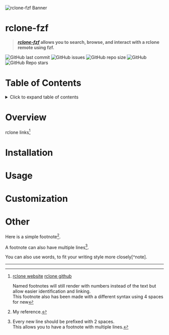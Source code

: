 ![rclone-fzf Banner](media/fzf-rclone-Banner.png)

# **rclone-fzf**
> **[*rclone-fzf*](https://github.com/ConnerWill/rclone-fzf) allows you to search, browse, and interact with a rclone remote using fzf.**

![GitHub last commit](https://img.shields.io/github/last-commit/ConnerWill/fzf-rclone)
![GitHub issues](https://img.shields.io/github/issues-raw/ConnerWill/rclone-fzf)
![GitHub repo size](https://img.shields.io/github/repo-size/ConnerWill/rclone-fzf)
![GitHub](https://img.shields.io/github/license/ConnerWill/rclone-fzf)
![GitHub Repo stars](https://img.shields.io/github/stars/ConnerWill/rclone-fzf?style=social)


# Table of Contents
<details>
  <summary>Click to expand table of contents</summary>

  ---
  
* [rclone-fzf](#rclone-fzf)
* [Table of Contents](#table-of-contents)
* [Overview](#overview)
* [Installation](#installation)
* [Usage](#usage)
* [Customization](#customization)
* [Other](#other)

  ---

</details>  
  
# Overview

rclone links[^rclone]

# Installation

# Usage

# Customization

# Other

Here is a simple footnote[^1].

A footnote can also have multiple lines[^2].  

You can also use words, to fit your writing style more closely[^note].
<!---
<details>
  <summary>Click to expand table of contents</summary>

  ---
--->
---

[^1]: My reference.
[^2]: Every new line should be prefixed with 2 spaces.  
  This allows you to have a footnote with multiple lines.
[^rclone]:
    [rclone website](https://rclone.org)
    [rclone github](https://github.com/rclone/rclone)
    
    Named footnotes will still render with numbers instead of the text but allow easier identification and linking.  
    This footnote also has been made with a different syntax using 4 spaces for new 
